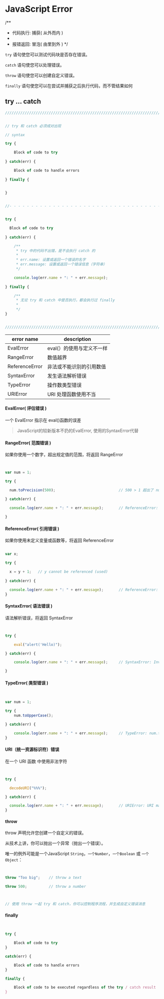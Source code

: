# JavaScript Error

/**
 * 代码执行: 捕获( 从外而内 )
 * 
 * 报错返回: 冒泡( 由里到外 )
 */


`try` 语句使您可以测试代码块是否存在错误。

`catch` 语句使您可以处理错误。

`throw` 语句使您可以创建自定义错误。

`finally` 语句使您可以在尝试并捕获之后执行代码，而不管结果如何


## try ... catch

``` javascript
////////////////////////////////////////////////////////////////////////////////////////////////////////////////////////


// try 和 catch 必须成对出现

// syntax

try {

    Block of code to try
  
} catch(err) {

    Block of code to handle errors
  
} finally {

    
}


//- - - - - - - - - - - - - - - - - - - - - - - - - - - - - - - - - - - - - - - - - - - - - - - - - - - - - - - - - - //


try {

  Block of code to try
  
} catch(err) {

    /**
     * try 中的代码不出错，是不会执行 catch 的
     * 
     * err.name: 设置或返回一个错误的名字
     * err.message: 设置或返回一个错误信息（字符串）
     */

    console.log(err.name + ": " + err.message);
  
} finally {

    /**
     * 无论 try 和 catch 中是否执行，都会执行过 finally
     * 
     */
}


////////////////////////////////////////////////////////////////////////////////////////////////////////////////////////
```


<!-- JavaScript Error info -->

| error name        | description | 
| ----------------- | ----------------- |
| EvalError         | eval(）的使用与定义不一样 |
| RangeError        | 数值越界 |
| ReferenceError    | 非法或不能识别的引用数值 |
| SyntaxError       | 发生语法解析错误 |
| TypeError         | 操作数类型错误 |
| URIError          | URI 处理函数使用不当 |


#### EvalError( 评估错误 )

一个 EvalError 指示在 eval()函数的误差

> JavaScript的较新版本不扔的EvalError, 使用的SyntaxError代替


#### RangeError( 范围错误 )

如果你使用一个数字，超出规定值的范围，将返回 RangeError

``` javascript


var num = 1;

try {

  num.toPrecision(500);                             // 500 > 1 超出了 num 的位数范围

} catch(err) {

  console.log(err.name + ": " + err.message);       // ReferenceError: num is not defined
  
}


```

#### ReferenceError( 引用错误 )

如果你使用未定义变量或函数等，将返回 ReferenceError

``` javascript

var x;

try {

  x = y + 1;   // y cannot be referenced (used)
  
} catch(err) {

  console.log(err.name + ": " + err.message);       // ReferenceError: y is not defined
}


```

#### SyntaxError( 语法错误 )

语法解析错误，将返回 SyntaxError

``` javascript


try {

    eval("alert('Hello)");

} catch(err) {

    console.log(err.name + ": " + err.message);     // SyntaxError: Invalid or unexpected token

}


```

#### TypeError( 类型错误 )

``` javascript


var num = 1;

try {
    num.toUpperCase();

} catch(err) {

    console.log(err.name + ": " + err.message);     // TypeError: num.toUpperCase is not a function
}


```

#### URI（统一资源标识符）错误

在一个 URI 函数 中使用非法字符

``` javascript


try {

  decodeURI("%%%");

} catch(err) {

  console.log(err.name + ": " + err.message);       // URIError: URI malformed
}


```



#### throw

throw 声明允许您创建一个自定义的错误。

从技术上讲，你可以抛出一个异常（抛出一个错误）。

唯一的例外可能是一个JavaScript `String`，`一个Number`，`一个Boolean` 或 `一个Object`：

``` javascript


throw "Too big";    // throw a text

throw 500;          // throw a number


```

``` javascript


// 使用 throw 一起 try 和 catch，你可以控制程序流程，并生成自定义错误消息


```

#### finally

``` javascript


try {

    Block of code to try
}

catch(err) {

    Block of code to handle errors
}

finally {

    Block of code to be executed regardless of the try / catch result
}


```







